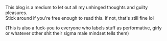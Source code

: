 This blog is a medium to let out all my unhinged thoughts and guilty pleasures.  
Stick around if you're free enough to read this. If not, that's still fine lol

(This is also a fuck-you to everyone who labels stuff as performative, girly or whatever other shit their sigma male mindset tells them)

